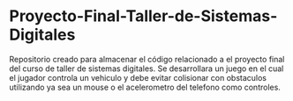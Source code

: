 Proyecto-Final-Taller-de-Sistemas-Digitales
===========================================

Repositorio creado para almacenar el código relacionado a el proyecto final del curso de taller de sistemas digitales. Se desarrollara un juego en el cual el jugador controla un vehiculo y debe evitar colisionar con obstaculos utilizando ya sea un mouse o el acelerometro del telefono como controles. 
